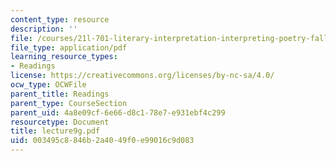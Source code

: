 ```yaml
---
content_type: resource
description: ''
file: /courses/21l-701-literary-interpretation-interpreting-poetry-fall-2003/003495c8846b2a4049f0e99016c9d083_lecture9g.pdf
file_type: application/pdf
learning_resource_types:
- Readings
license: https://creativecommons.org/licenses/by-nc-sa/4.0/
ocw_type: OCWFile
parent_title: Readings
parent_type: CourseSection
parent_uid: 4a8e09cf-6e66-d8c1-78e7-e931ebf4c299
resourcetype: Document
title: lecture9g.pdf
uid: 003495c8-846b-2a40-49f0-e99016c9d083
---
```

